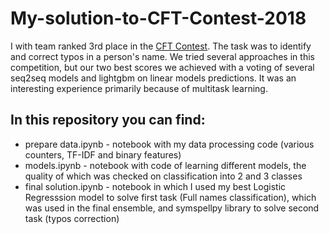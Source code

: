 # My-solution-to-CFT-Contest-2018

I with team ranked 3rd place in the [CFT Contest](https://datasouls.com/c/cft-contest/leaderboard). The task was to identify and correct typos in a person's name. We tried several approaches in this competition, but our two best scores we achieved with a voting of several seq2seq models and lightgbm on linear models predictions. It was an interesting experience primarily because of multitask learning.

## In this repository you can find:
* prepare data.ipynb - notebook with my data processing code (various counters, TF-IDF and binary features)
* models.ipynb - notebook with code of learning different models, the quality of which was checked on  classification into 2 and 3 classes
* final solution.ipynb - notebook in which I used my best Logistic Regresssion model to solve first task (Full names classification), which was used in the final ensemble, and symspellpy library to solve second task (typos correction)
